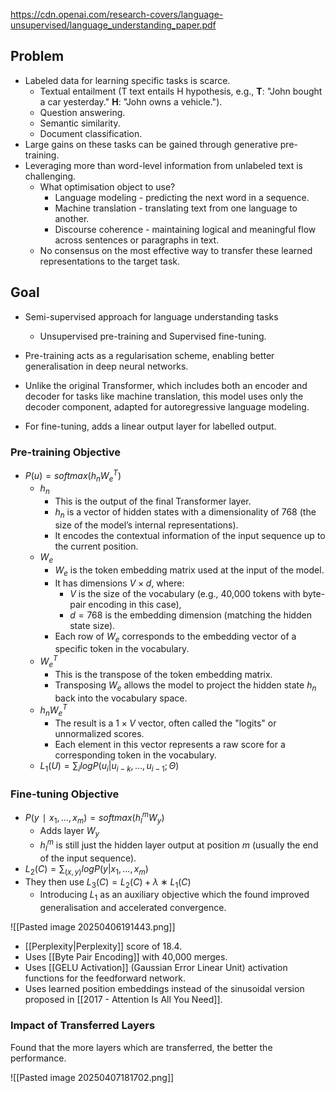 https://cdn.openai.com/research-covers/language-unsupervised/language_understanding_paper.pdf

## Problem
- Labeled data for learning specific tasks is scarce.
	- Textual entailment (T text entails H hypothesis, e.g., **T**: "John bought a car yesterday." **H**: "John owns a vehicle.").
	- Question answering.
	- Semantic similarity.
	- Document classification.
- Large gains on these tasks can be gained through generative pre-training.
- Leveraging more than word-level information from unlabeled text is challenging. 
	- What optimisation object to use? 
		- Language modeling - predicting the next word in a sequence.
		- Machine translation - translating text from one language to another.
		- Discourse coherence - maintaining logical and meaningful flow across sentences or paragraphs in text.
	- No consensus on the most effective way to transfer these learned representations to the target task.
## Goal
 - Semi-supervised approach for language understanding tasks 
	 - Unsupervised pre-training and Supervised fine-tuning.

- Pre-training acts as a regularisation scheme, enabling better generalisation in deep neural networks.
- Unlike the original Transformer, which includes both an encoder and decoder for tasks like machine translation, this model uses only the decoder component, adapted for autoregressive language modeling.
- For fine-tuning, adds a linear output layer for labelled output.

### Pre-training Objective
- $P(u)=softmax(h_{n}​W_{e}^{T}​)$ 
	- $h_n$
		- This is the output of the final Transformer layer.
		- $h_n$ is a vector of hidden states with a dimensionality of 768 (the size of the model’s internal representations).
		- It encodes the contextual information of the input sequence up to the current position.
	- $W_e$
	    - $W_e$ is the token embedding matrix used at the input of the model.
		- It has dimensions $V \times d$, where:
			- $V$ is the size of the vocabulary (e.g., 40,000 tokens with byte-pair encoding in this case),
			- $d = 768$ is the embedding dimension (matching the hidden state size).
		- Each row of $W_e$ corresponds to the embedding vector of a specific token in the vocabulary.
	- $W_e^T$
	    - This is the transpose of the token embedding matrix.
	    - Transposing $W_e$ allows the model to project the hidden state $h_n$​ back into the vocabulary space.
	- $h_n W_e^T$
	    - The result is a $1 \times V$ vector, often called the "logits" or unnormalized scores.
	    - Each element in this vector represents a raw score for a corresponding token in the vocabulary.
	- $L_{1}(U) = \sum_{i} log P(u_{i} |u_{i−k}, . . . , u_{i−1}; Θ)$

### Fine-tuning Objective
- $P(y∣x_{1},…,x_{m})=softmax(h_{l}^{m}​W_{y}​)$
	- Adds layer $W_{y}$
	- $h_{l}^{m}$ is still just the hidden layer output at position $m$ (usually the end of the input sequence).
- $L_{2}(C) = \sum_{(x,y)} log P(y|x_{1} , . . . , x_{m})$
- They then use $L_{3}(C) = L_{2}(C) + λ ∗ L_{1}(C)$
	- Introducing $L_1$ as an auxiliary objective which the found improved generalisation and accelerated convergence.

![[Pasted image 20250406191443.png]]

 - [[Perplexity|Perplexity]] score of 18.4.
 - Uses [[Byte Pair Encoding]] with 40,000 merges.
 - Uses [[GELU Activation]] (Gaussian Error Linear Unit) activation functions for the feedforward network.
 - Uses learned position embeddings instead of the sinusoidal version proposed in [[2017 - Attention Is All You Need]].
### Impact of Transferred Layers
Found that the more layers which are transferred, the better the performance.

![[Pasted image 20250407181702.png]]